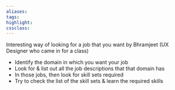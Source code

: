 ```yaml
---
aliases:  
tags:
highlight:  
cssclass:
---
```


Interesting way of looking for a job that you want by Bhramjeet (UX Designer who came in for a class)
- Identify the domain in which you want your job
- Look for & list out all the job descriptions that that domain has
- In those jobs, then look for skill sets required
- Try to check the list of the skill sets & learn the required skills